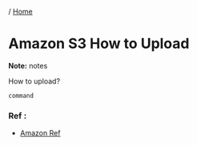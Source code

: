 / [Home](index.md)

# Amazon S3 How to Upload

**Note:** notes



How to upload?
```
command
```

### Ref :

  * [Amazon Ref](https://boto3.amazonaws.com/v1/documentation/api/latest/guide/s3-uploading-files.html)
